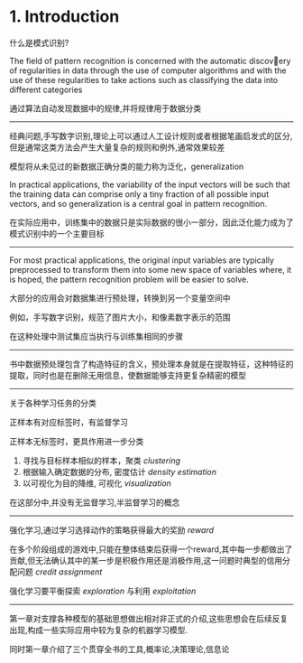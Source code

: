 # 1. Introduction
 
什么是模式识别?

The field of pattern recognition is concerned with the automatic discovery of regularities in data through the use of computer algorithms and with the use of
these regularities to take actions such as classifying the data into different categories

通过算法自动发现数据中的规律,并将规律用于数据分类

---

经典问题,手写数字识别,理论上可以通过人工设计规则或者根据笔画启发式的区分,但是通常这类方法会产生大量复杂的规则和例外,通常效果较差

模型将从未见过的新数据正确分类的能力称为泛化，generalization

In practical applications, the variability of the input vectors will be such that the training data can comprise only a tiny fraction of all possible input vectors, and so  generalization is a central goal in pattern recognition.

在实际应用中，训练集中的数据只是实际数据的很小一部分，因此泛化能力成为了模式识别中的一个主要目标

---

For most practical applications, the original input variables are typically preprocessed to transform them into some new space of variables where, it is hoped, the pattern recognition problem will be easier to solve.

大部分的应用会对数据集进行预处理，转换到另一个变量空间中

例如，手写数字识别，规范了图片大小，和像素数字表示的范围

在这种处理中测试集应当执行与训练集相同的步骤

---

书中数据预处理包含了构造特征的含义，预处理本身就是在提取特征，这种特征的提取，同时也是在删除无用信息，使数据能够支持更复杂精密的模型

---

关于各种学习任务的分类

正样本有对应标签时，有监督学习

正样本无标签时，更具作用进一步分类

1. 寻找与目标样本相似的样本，聚类 _clustering_
2. 根据输入确定数据的分布, 密度估计 _density estimation_
3. 以可视化为目的降维, 可视化 _visualization_

在这部分中,并没有无监督学习,半监督学习的概念

---

强化学习,通过学习选择动作的策略获得最大的奖励 _reward_

在多个阶段组成的游戏中,只能在整体结束后获得一个reward,其中每一步都做出了贡献,但无法确认其中的某一步是积极作用还是消极作用,这一问题时典型的信用分配问题 _credit assignment_

强化学习要平衡探索 _exploration_ 与利用 _exploitation_

---

第一章对支撑各种模型的基础思想做出相对非正式的介绍,这些思想会在后续反复出现,构成一些实际应用中较为复杂的机器学习模型.

同时第一章介绍了三个贯穿全书的工具,概率论,决策理论,信息论
